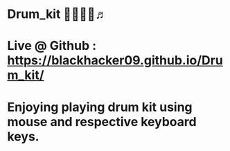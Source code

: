 # Drum_kit 🎸🤘🎼🎵♬

# Live @ Github : https://blackhacker09.github.io/Drum_kit/
 
# Enjoying playing drum kit using mouse and respective keyboard keys.
